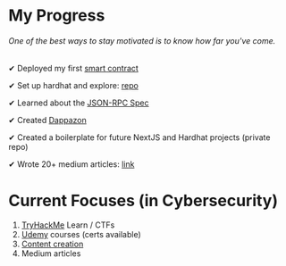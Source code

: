 # My Progress
###### One of the best ways to stay motivated is to know how far you've come.

✔ Deployed my first [smart contract](https://github.com/D111GENT/my-progress/blob/main/SimpleStorage.sol)

✔ Set up hardhat and explore: [repo](https://github.com/D111GENT/exploring-hardhat)

✔ Learned about the [JSON-RPC Spec](https://ethereum.github.io/execution-apis/api-documentation/)

✔ Created [Dappazon](https://github.com/D111GENT/Dappazon)

✔ Created a boilerplate for future NextJS and Hardhat projects (private repo)

✔ Wrote 20+ medium articles: [link](medium.com/@d111gent)

# Current Focuses (in Cybersecurity)
1. [TryHackMe](tryhackme.com) Learn / CTFs
2. [Udemy](udemy.com) courses (certs available)
3. [Content creation](youtube.com/d111genthacks)
4. Medium articles
